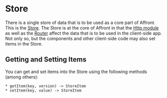 # Store

There is a single store of data that is to be used as a core part of Affront. This is the [Store](./index.js). The Store is at the core of Affront in that the [Http module](../Http) as well as the [Router](../Router.js) affect the data that is to be used in the client-side app. Not only so, but the components and other client-side code may also set items in the Store.

## Getting and Setting Items

You can get and set items into the Store using the following methods (among others):

```
* getItem(key, version) -> StoreItem
* setItem(key, value) -> StoreItem
```
